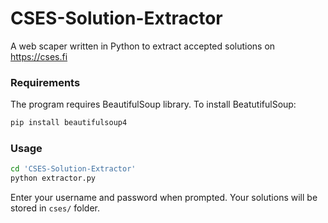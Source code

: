 # CSES-Solution-Extractor
A web scaper written in Python to extract accepted solutions on https://cses.fi
### Requirements
The program requires BeautifulSoup library. To install BeatutifulSoup:
```sh
pip install beautifulsoup4
```
### Usage
```sh
cd 'CSES-Solution-Extractor'
python extractor.py
```
Enter your username and password when prompted. Your solutions will be stored in `cses/` folder.
